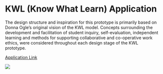 # KWL (Know What Learn) Application

The design structure and inspiration for this prototype is primarily based on Donna Ogle’s original vision of the KWL model. Concepts surrounding the development and facilitation of student inquiry, self-evaluation, independent learning and methods for supporting collaborative and co-operative work ethics, were considered throughout each design stage of the KWL prototype.

[Application Link](http://kwsapp-env.hvxtdpw5gr.us-east-2.elasticbeanstalk.com/htdocs/login.php)

![](images/)
